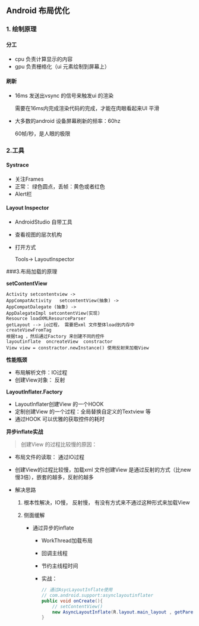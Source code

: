 ## Android 布局优化

### 1. 绘制原理

#### 分工

* cpu 负责计算显示的内容
* gpu 负责栅格化（ui 元素绘制到屏幕上）

#### 刷新

* 16ms 发送出vsync 的信号来触发ui 的渲染

  需要在16ms内完成渲染代码的完成，才能在肉眼看起来UI 平滑

* 大多数的android 设备屏幕刷新的频率：60hz

  60帧/秒，是人眼的极限

  

### 2.工具

#### Systrace

* 关注Frames
* 正常： 绿色圆点，丢帧：黄色或者红色
* Alert栏

#### Layout Inspector

* AndroidStudio 自带工具

* 查看视图的层次机构

* 打开方式

  Tools-> LayoutInspector 





###3.布局加载的原理 

**setContentView**

```
Activity setcontentview -> 
AppCompatActivity   setcontentView(抽象) -> 
AppCompatDalegate (抽象) -> 
AppDalegateImpl setcontentView(实现) 
Resource loadXMLResourceParser
getLayout --> io过程， 需要把xml 文件整体load到内存中
createViewFromTag 
根据tag ，然后通过Factory 来创建不同的控件
layoutinflate  oncreateView  constractor
View view = constractor.newInstance() 使用反射来加载View

```

**性能瓶颈**

* 布局解析文件：IO过程
* 创建View对象： 反射

**LayoutInflater.Factory**

* LayoutInflater创建View 的一个HOOK
* 定制创建View 的一个过程：全局替换自定义的Textview 等
* 通过HOOK 可以优雅的获取控件的耗时

**异步inflate实战**

> 创建View 的过程比较慢的原因：

* 布局文件的读取： 通过IO过程 

* 创建View的过程比较慢，加载xml 文件创建View 是通过反射的方式（比new 慢3倍），嵌套的越多，反射的越多

* 解决思路

  1. 根本性解决，IO慢， 反射慢， 有没有方式来不通过这种形式来加载View

  2. 侧面缓解

     * 通过异步的inflate

       * WorkThread加载布局

       * 回调主线程

       * 节约主线程时间

       * 实战：

         ```java
         // 通过AsycLayoutInflate使用
         // com.android.support:asynclayoutinflater
         public void onCreate(){
             // setContentView()
             new AsyncLayoutInflate(R.layout.main_layout , getParent(), )
         }
         ```

         

         

     ``` 
     
     
     ```

     




